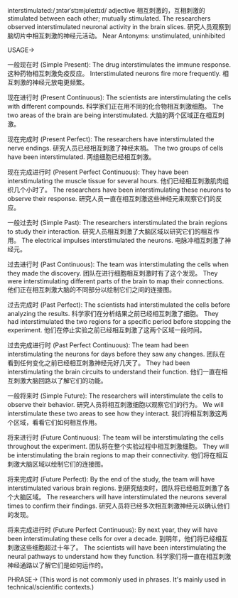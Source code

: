 interstimulated:/ˌɪntərˈstɪmjʊleɪtɪd/
adjective
相互刺激的，互相刺激的
stimulated between each other; mutually stimulated.
The researchers observed interstimulated neuronal activity in the brain slices. 研究人员观察到脑切片中相互刺激的神经元活动。
Near Antonyms: unstimulated, uninhibited

USAGE->

一般现在时 (Simple Present):
The drug interstimulates the immune response.  这种药物相互刺激免疫反应。
Interstimulated neurons fire more frequently. 相互刺激的神经元放电更频繁。

现在进行时 (Present Continuous):
The scientists are interstimulating the cells with different compounds. 科学家们正在用不同的化合物相互刺激细胞。
The two areas of the brain are being interstimulated. 大脑的两个区域正在相互刺激。

现在完成时 (Present Perfect):
The researchers have interstimulated the nerve endings. 研究人员已经相互刺激了神经末梢。
The two groups of cells have been interstimulated.  两组细胞已经相互刺激。

现在完成进行时 (Present Perfect Continuous):
They have been interstimulating the muscle tissue for several hours. 他们已经相互刺激肌肉组织几个小时了。
The researchers have been interstimulating these neurons to observe their response. 研究人员一直在相互刺激这些神经元来观察它们的反应。


一般过去时 (Simple Past):
The researchers interstimulated the brain regions to study their interaction. 研究人员相互刺激了大脑区域以研究它们的相互作用。
The electrical impulses interstimulated the neurons. 电脉冲相互刺激了神经元。


过去进行时 (Past Continuous):
The team was interstimulating the cells when they made the discovery.  团队在进行细胞相互刺激时有了这个发现。
They were interstimulating different parts of the brain to map their connections. 他们正在相互刺激大脑的不同部分以绘制它们之间的连接图。


过去完成时 (Past Perfect):
The scientists had interstimulated the cells before analyzing the results.  科学家们在分析结果之前已经相互刺激了细胞。
They had interstimulated the two regions for a specific period before stopping the experiment.  他们在停止实验之前已经相互刺激了这两个区域一段时间。


过去完成进行时 (Past Perfect Continuous):
The team had been interstimulating the neurons for days before they saw any changes.  团队在看到任何变化之前已经相互刺激神经元好几天了。
They had been interstimulating the brain circuits to understand their function.  他们一直在相互刺激大脑回路以了解它们的功能。


一般将来时 (Simple Future):
The researchers will interstimulate the cells to observe their behavior. 研究人员将相互刺激细胞以观察它们的行为。
We will interstimulate these two areas to see how they interact. 我们将相互刺激这两个区域，看看它们如何相互作用。


将来进行时 (Future Continuous):
The team will be interstimulating the cells throughout the experiment.  团队将在整个实验过程中相互刺激细胞。
They will be interstimulating the brain regions to map their connectivity. 他们将在相互刺激大脑区域以绘制它们的连接图。


将来完成时 (Future Perfect):
By the end of the study, the team will have interstimulated various brain regions. 到研究结束时，团队将已经相互刺激了各个大脑区域。
The researchers will have interstimulated the neurons several times to confirm their findings. 研究人员将已经多次相互刺激神经元以确认他们的发现。


将来完成进行时 (Future Perfect Continuous):
By next year, they will have been interstimulating these cells for over a decade. 到明年，他们将已经相互刺激这些细胞超过十年了。
The scientists will have been interstimulating the neural pathways to understand how they function. 科学家们将一直在相互刺激神经通路以了解它们是如何运作的。




PHRASE->
(This word is not commonly used in phrases.  It's mainly used in technical/scientific contexts.)
